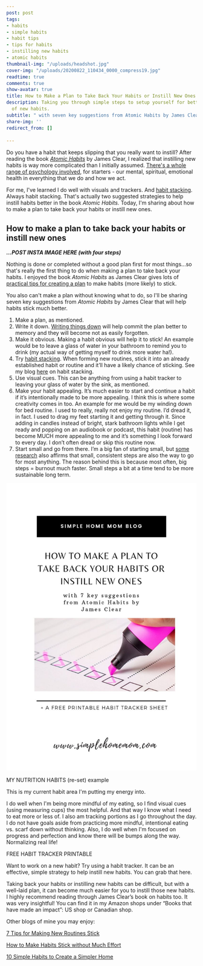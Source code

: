 ```yaml
---
post: post
tags:
- habits
- simple habits
- habit tips
- tips for habits
- instilling new habits
- atomic habits
thumbnail-img: "/uploads/headshot.jpg"
cover-img: "/uploads/20200822_110434_0000_compress19.jpg"
readtime: true
comments: true
show-avatar: true
title: How to Make a Plan to Take Back Your Habits or Instill New Ones
description: Taking you through simple steps to setup yourself for better habit building
  of new habits.
subtitle: " with seven key suggestions from Atomic Habits by James Clear"
share-img: ''
redirect_from: []

---
```

Do you have a habit that keeps slipping that you really want to instill? After reading the book [_Atomic Habits_](https://jamesclear.com/atomic-habits) by James Clear, I realized that instilling new habits is way more complicated than I initially assumed. [There's a whole range of psychology involved](https://www.britannica.com/topic/habit-behaviour), for starters - our mental, spiritual, emotional health in everything that we do and how we act.

For me, I've learned I do well with visuals and trackers. And [habit stacking](https://www.simplehomemom.com/how-to-make-habits-stick-without-much-effort/). Always habit stacking. That's actually two suggested strategies to help instill habits better in the book _Atomic Habits._ Today, I'm sharing about how to make a plan to take back your habits or instill new ones.

## How to make a plan to take back your habits or instill new ones

**_...POST INSTA IMAGE HERE (with four steps)_**

Nothing is done or completed without a good plan first for most things...so that's really the first thing to do when making a plan to take back your habits. I enjoyed the book _Atomic Habits_ as James Clear gives lots of [practical tips for creating a plan](https://jamesclear.com/habit-guide) to make habits (more likely) to stick.

You also can't make a plan without knowing what to do, so I'll be sharing seven key suggestions from _Atomic Habits_ by James Clear that will help habits stick much better.

1. Make a plan, as mentioned.
2. Write it down. [Writing things down](https://www.forbes.com/sites/markmurphy/2018/04/15/neuroscience-explains-why-you-need-to-write-down-your-goals-if-you-actually-want-to-achieve-them/?sh=450691297905) will help commit the plan better to memory and they will become not as easily forgotten.
3. Make it obvious. Making a habit obvious will help it to stick! An example would be to leave a glass of water in your bathroom to remind you to drink (my actual way of getting myself to drink more water ha!).
4. Try [habit stacking](https://www.simplehomemom.com/how-to-make-habits-stick-without-much-effort/). When forming new routines, stick it into an already established habit or routine and it’ll have a likely chance of sticking. See my blog [here](https://www.simplehomemom.com/how-to-make-habits-stick-without-much-effort/) on habit stacking.
5. Use visual cues. This can be anything from using a habit tracker to leaving your glass of water by the sink, as mentioned.
6. Make your habit appealing. It’s much easier to start and continue a habit if it’s intentionally made to be more appealing. I think this is where some creativity comes in too. An example for me would be my winding down for bed routine. I used to really, really not enjoy my routine. I’d dread it, in fact. I used to drag my feet starting it and getting through it. Since adding in candles instead of bright, stark bathroom lights while I get ready and popping on an audiobook or podcast, this habit (routine) has become MUCH more appealing to me and it’s something I look forward to every day. I don’t often dread or skip this routine now.
7. Start small and go from there. I’m a big fan of starting small, but [some research](https://www.thegreatcoursesdaily.com/researcher-recommends-taking-baby-steps-on-life-changes/) also affirms that small, consistent steps are also the way to go for most anything. The reason behind this is because most often, big steps = burnout much faster. Small steps a bit at a time tend to be more sustainable long term.

![A pink marker checking off a to do list.](/uploads/how-to-make-a-plan-to-take-back-your-habits-shm.jpg "How to Make a Plan to Take Back Your Habits SHM")

MY NUTRITION HABITS (re-set) example

This is my current habit area I'm putting my energy into.

I do well when I'm being more mindful of my eating, so I find visual cues (using measuring cups) the most helpful. And that way I know what I need to eat more or less of. I also am tracking portions as I go throughout the day. I do not have goals aside from practicing more mindful, intentional eating vs. scarf down without thinking. Also, I do well when I'm focused on progress and perfection and know there will be bumps along the way. Normalizing real life!

FREE HABIT TRACKER PRINTABLE

Want to work on a new habit? Try using a habit tracker. It can be an effective, simple strategy to help instill new habits. You can grab that here.

Taking back your habits or instilling new habits can be difficult, but with a well-laid plan, it can become much easier for you to instill those new habits. I highly recommend reading through James Clear’s book on habits too. It was very insightful! You can find it in my Amazon shops under “Books that have made an impact”: US shop or Canadian shop.

Other blogs of mine you may enjoy:

[7 Tips for Making New Routines Stick](https://www.simplehomemom.com/seven-tips-on-making-routines-stick/)

[How to Make Habits Stick without Much Effort](https://www.simplehomemom.com/how-to-make-habits-stick-without-much-effort/)

[10 Simple Habits to Create a Simpler Home](https://www.simplehomemom.com/10-simple-habits-to-create-a-simpler-home/)